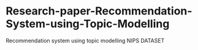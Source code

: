 # Research-paper-Recommendation-System-using-Topic-Modelling
Recommendation system using topic modelling NIPS DATASET
